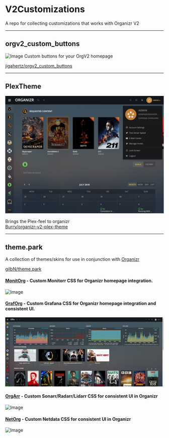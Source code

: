 # V2Customizations
A repo for collecting customizations that works with Organizr V2

---
## orgv2_custom_buttons
![Image](https://github.com/jigahertz/orgv2_custom_buttons/raw/master/screen_shots/plex_theme.PNG)
Custom buttons for your OrgV2 homepage

[jigahertz/orgv2_custom_buttons](https://github.com/jigahertz/orgv2_custom_buttons)

---
## PlexTheme

![Image](Images/PlexTheme.png)

Brings the Plex-feel to organizr  
[Burry/organizr-v2-plex-theme](https://github.com/Burry/organizr-v2-plex-theme)

---

## theme.park

A collection of themes/skins for use in conjunction with [Organizr](https://github.com/causefx/Organizr)

[gilbN/theme.park](https://github.com/gilbN/theme.park)

#### [MonitOrg](https://github.com/gilbN/theme.park#monitorg) - Custom Monitorr CSS for Organizr homepage integration.
![Image](https://raw.githubusercontent.com/gilbN/theme.park/master/Screenshots/monitorg/1-flat.jpg)
 
#### [GrafOrg](https://github.com/gilbN/theme.park#graforg) - Custom Grafana CSS for Organizr homepage integration and consistent UI. 
![Image](Images/GrafOrg.jpg)

#### [OrgArr](https://github.com/gilbN/theme.park#orgarr) - Custom Sonarr/Radarr/Lidarr CSS for consistent UI in Organizr 
![Image](https://raw.githubusercontent.com/gilbN/theme.park/master/Screenshots/orgarr/2.jpg)

#### [NetOrg](https://github.com/gilbN/theme.park#netorg) - Custom Netdata CSS for consistent UI in Organizr
![Image](https://raw.githubusercontent.com/gilbN/theme.park/master/Screenshots/netorg/2.jpg)

